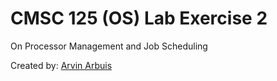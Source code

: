 # CMSC 125 (OS) Lab Exercise 2

On Processor Management and Job Scheduling

Created by: [Arvin Arbuis](https://github.com/arvsxz05)